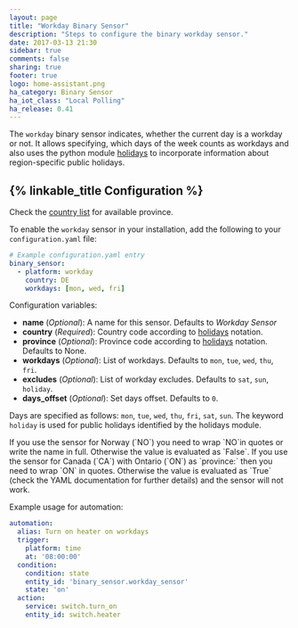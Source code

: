 ```yaml
---
layout: page
title: "Workday Binary Sensor"
description: "Steps to configure the binary workday sensor."
date: 2017-03-13 21:30
sidebar: true
comments: false
sharing: true
footer: true
logo: home-assistant.png
ha_category: Binary Sensor
ha_iot_class: "Local Polling"
ha_release: 0.41
---
```


The `workday` binary sensor indicates, whether the current day is a workday or not. It allows specifying, which days of the week counts as workdays and also uses the python module [holidays](https://pypi.python.org/pypi/holidays) to incorporate information about region-specific public holidays.

## {% linkable_title Configuration %}

Check the [country list](https://github.com/dr-prodigy/python-holidays#available-countries) for available province. 

To enable the `workday` sensor in your installation, add the following to your `configuration.yaml` file:

```yaml
# Example configuration.yaml entry
binary_sensor:
  - platform: workday
    country: DE
    workdays: [mon, wed, fri]
```

Configuration variables:

- **name** (*Optional*): A name for this sensor. Defaults to *Workday Sensor*
- **country** (*Required*): Country code according to [holidays](https://pypi.python.org/pypi/holidays/0.9.4) notation.
- **province** (*Optional*): Province code according to [holidays](https://pypi.python.org/pypi/holidays/0.9.4) notation. Defaults to None.
- **workdays** (*Optional*): List of workdays. Defaults to `mon`, `tue`, `wed`, `thu`, `fri`.
- **excludes** (*Optional*): List of workday excludes. Defaults to `sat`, `sun`, `holiday`.
- **days_offset** (*Optional*): Set days offset. Defaults to `0`.

Days are specified as follows: `mon`, `tue`, `wed`, `thu`, `fri`, `sat`, `sun`. The keyword `holiday` is used for public holidays identified by the holidays module.

<p class='note warning'>
If you use the sensor for Norway (`NO`) you need to wrap `NO`in quotes or write the name in full. Otherwise the value is evaluated as `False`.
If you use the sensor for Canada (`CA`) with Ontario (`ON`) as `province:` then you need to wrap `ON` in quotes. Otherwise the value is evaluated as `True` (check the YAML documentation for further details) and the sensor will not work.
</p>

Example usage for automation:

```yaml
automation:
  alias: Turn on heater on workdays
  trigger:
    platform: time
    at: '08:00:00'
  condition:
    condition: state
    entity_id: 'binary_sensor.workday_sensor'
    state: 'on'
  action:
    service: switch.turn_on
    entity_id: switch.heater
```
